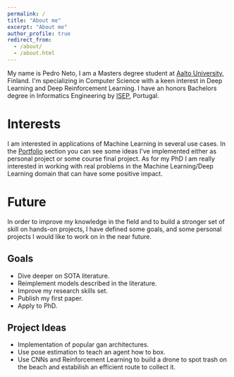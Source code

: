 ```yaml
---
permalink: /
title: "About me"
excerpt: "About me"
author_profile: true
redirect_from: 
  - /about/
  - /about.html
---
```


My name is Pedro Neto, I am a Masters degree student at [Aalto University](https://www.aalto.fi/en), Finland. I'm specializing in Computer Science with a keen interest in Deep Learning and Deep Reinforcement Learning. I have an honors Bachelors degree in Informatics Engineering by [ISEP](http://isep.ipp.pt/),  Portugal. 

Interests 
======
I am interested in applications of Machine Learning in several use cases. In the [Portfolio](https://netopedro.github.io/portfolio/) section you can see some ideas I've implemented either as personal project or some course final project. As for my PhD I am really interested in working with real problems in the Machine Learning/Deep Learning domain that can have some positive impact.

Future
======
In order to improve my knowledge in the field and to build a stronger set of skill on hands-on projects, I have defined some goals, and some personal projects I would like to work on in the near future. 

Goals
------
* Dive deeper on SOTA literature.
* Reimplement models described in the literature.
* Improve my research skills set.
* Publish my first paper.
* Apply to PhD.

Project Ideas
------
* Implementation of popular gan architectures. 
* Use pose estimation to teach an agent how to box. 
* Use CNNs and Reinforcement Learning to build a drone to spot trash on the beach and estabilish an efficient route to collect it. 

